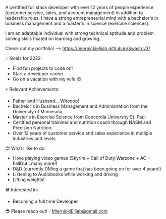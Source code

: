 A certified full stack developer with over 12 years of people experience (customer service, sales, and account management) in addition to leadership roles. I have a strong entrepreneurial mind with a bachelor's in business management and a master's in science (exercise sciences). 

I am an adaptable individual with strong technical aptitude and problem solving skills fixated on learning and growing. 

Check out my portfolio! -->  https://miernickielijah.github.io/Swash.v3/

💡 Goals for 2022:
+ Find fun projects to code on! 
+ Start a developer career 
+ Go on a vacation with my wife 😊

⚡ Relevant Achievements:
+ Father and Husband... Whoooo! 
+ Bachelor's in Business Management and Administration from the University of Minnesota 
+ Master's in Exercise Science from Concordia University St. Paul
+ Certified personal traininer and nutrition coach through NASM and Precision Nutrition. 
+ Over 12 years of customer service and sales experience in mutliple industries and levels. 

😍 What i like to do:
+ I love playing video games (Skyrim + Call of Duty:Warzone + AC + FallOut...many more!)
+ D&D (currently DMing a game that has been going on for over 4 years!)
+ Listening to Audiobooks while working and driving
+ Lifting weights! 

🛠 Interested in:
+ Becoming a full time Developer

😎 Please reach out! - MiernickiElijah@gmail.com
